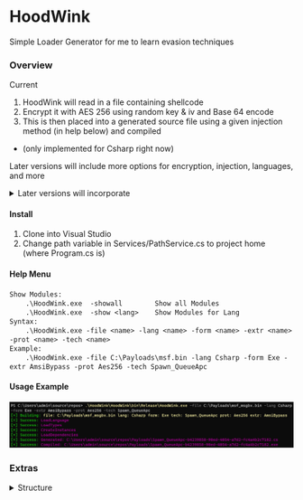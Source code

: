 # HoodWink
Simple Loader Generator for me to learn evasion techniques

### Overview
Current
1. HoodWink will read in a file containing shellcode
2. Encrypt it with AES 256 using random key & iv and Base 64 encode
3. This is then placed into a generated source file using a given injection method (in help below) and compiled
- (only implemented for Csharp right now)

Later versions will include more options for encryption, injection, languages, and more

<details>
<summary>Later versions will incorporate</summary>

More injection techniques
- Process Hollow
- Thread Hijack
- ...

Extras
- PPID Spoofing
- BlockDlls
- Module Stomping
- ...

Do above with
- both shellcode and dlls
- kernel32 and ntdll.dll (direct syscalls)
- In other languages (C++, Nim, Rust, Python, ...)
</details>

#### Install
1. Clone into Visual Studio
2. Change path variable in Services/PathService.cs to project home (where Program.cs is)


#### Help Menu
```
Show Modules:
    .\HoodWink.exe  -showall        Show all Modules
    .\HoodWink.exe  -show <lang>    Show Modules for Lang
Syntax:
    .\HoodWink.exe -file <name> -lang <name> -form <name> -extr <name> -prot <name> -tech <name>
Example:
    .\HoodWink.exe -file C:\Payloads\msf.bin -lang Csharp -form Exe -extr AmsiBypass -prot Aes256 -tech Spawn_QueueApc
```

#### Usage Example
![Ex](./Images/HoodWink_Example.png)

### Extras
<details>
<summary>Structure</summary>

I did not do this yet, ha!

</details>
